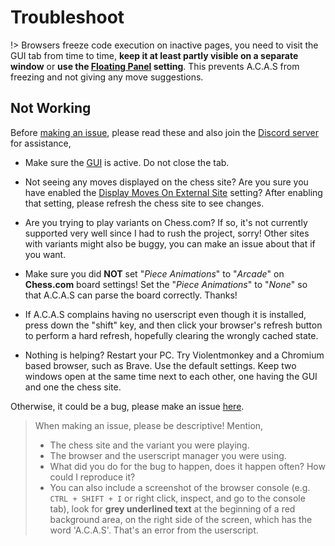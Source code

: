 # Troubleshoot

!> Browsers freeze code execution on inactive pages, you need to visit the GUI tab from time to time, **keep it at least partly visible on a separate window** or **use the <a target="_about" href="../?shl=pip">Floating Panel</a> setting**. This prevents A.C.A.S from freezing and not giving any move suggestions.

<div class="gas"></div>

## Not Working

Before [making an issue](https://github.com/Psyyke/A.C.A.S/issues), please read these and also join the [Discord server](https://hakorr.github.io/Userscripts/community/invite) for assistance,

- Make sure the <a target="_about" href="../">GUI</a> is active. Do not close the tab.

- Not seeing any moves displayed on the chess site? Are you sure you have enabled the <a target="_about" href="../?shl=displayMovesOnExternalSite">Display Moves On External Site</a> setting? After enabling that setting, please refresh the chess site to see changes.

- Are you trying to play variants on Chess.com? If so, it's not currently supported very well since I had to rush the project, sorry! Other sites with variants might also be buggy, you can make an issue about that if you want.

- Make sure you did **NOT** set "*Piece Animations*" to "*Arcade*" on **Chess.com** board settings! Set the "*Piece Animations*" to "*None*" so that A.C.A.S can parse the board correctly. Thanks!

- If A.C.A.S complains having no userscript even though it is installed, press down the "shift" key, and then click your browser's refresh button to perform a hard refresh, hopefully clearing the wrongly cached state.

- Nothing is helping? Restart your PC. Try Violentmonkey and a Chromium based browser, such as Brave. Use the default settings. Keep two windows open at the same time next to each other, one having the GUI and one the chess site.

Otherwise, it could be a bug, please make an issue [here](https://github.com/psyyke/A.C.A.S/issues/new). 

> When making an issue, please be descriptive! Mention,
> - The chess site and the variant you were playing.
> - The browser and the userscript manager you were using.
> - What did you do for the bug to happen, does it happen often? How could I reproduce it?
> - You can also include a screenshot of the browser console (e.g. `CTRL + SHIFT + I` or right click, inspect, and go to the console tab), look for **grey underlined text** at the beginning of a red background area, on the right side of the screen, which has the word 'A.C.A.S'. That's an error from the userscript.